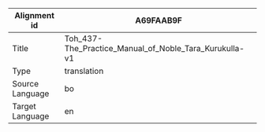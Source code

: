 |Alignment id | A69FAAB9F
| --- | --- 
|Title | Toh_437-The_Practice_Manual_of_Noble_Tara_Kurukulla-v1 
|Type | translation
|Source Language | bo
|Target Language | en